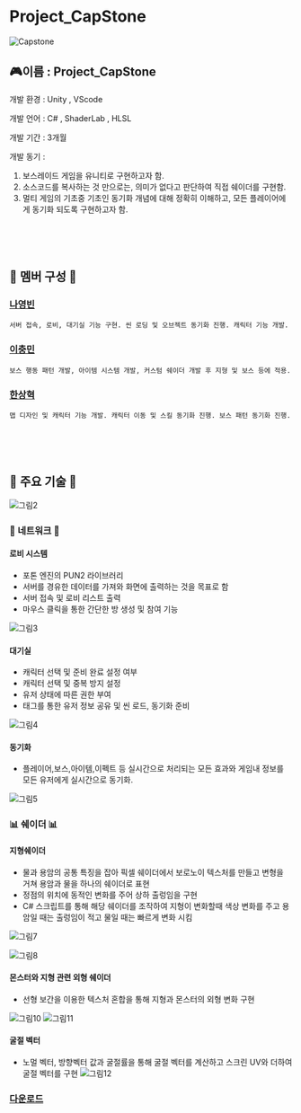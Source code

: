 # Project_CapStone
![Capstone](https://github.com/Joel970203/Project_CapStone/assets/121085543/d30ebcb6-4f28-4659-b33f-86cdded075a8)

## 🎮이름 : Project_CapStone

개발 환경 : Unity , VScode 
</br>

개발 언어 : C# , ShaderLab , HLSL
</br>


개발 기간 : 3개월 
</br>

개발 동기 : 
1. 보스레이드 게임을 유니티로 구현하고자 함.
2. 소스코드를 복사하는 것 만으로는, 의미가 없다고 판단하여 직접 쉐이더를 구현함.
3. 멀티 게임의 기초중 기초인 동기화 개념에 대해 정확히 이해하고, 모든 플레이어에게 동기화 되도록 구현하고자 함.


</br></br></br>

## 🥇 멤버 구성  🥇

  ### [나영빈](https://github.com/Rubbe1124)
    서버 접속, 로비, 대기실 기능 구현. 씬 로딩 및 오브젝트 동기화 진행. 캐릭터 기능 개발. 
  ### [이충민](https://github.com/1CM98)
    보스 행동 패턴 개발, 아이템 시스템 개발, 커스텀 쉐이더 개발 후 지형 및 보스 등에 적용.
  ### [한상혁](https://github.com/Joel970203)
    맵 디자인 및 캐릭터 기능 개발. 캐릭터 이동 및 스킬 동기화 진행. 보스 패턴 동기화 진행.
    


</br></br></br>


## 🔑 주요 기술 🔑 

![그림2](https://github.com/Joel970203/Project_CapStone/assets/121085543/8f3a74d7-3f27-4ea2-a542-628eb917fe74)


### 📲 네트워크 📲



#### 로비 시스템
- 포톤 엔진의 PUN2 라이브러리 </br>
- 서버를 경유한 데이터를 가져와 화면에 출력하는 것을 목표로 함 </br>
- 서버 접속 및 로비 리스트 출력 </br>
- 마우스 클릭을 통한 간단한 방 생성 및 참여 기능 </br>


![그림3](https://github.com/Joel970203/Project_CapStone/assets/121085543/3190fe76-8cdd-40ca-acd3-29e06ad60450)
#### 대기실
- 캐릭터 선택 및 준비 완료 설정 여부
- 캐릭터 선택 및 중복 방지 설정
- 유저 상태에 따른 권한 부여
- 태그를 통한 유저 정보 공유 및 씬 로드, 동기화 준비

![그림4](https://github.com/Joel970203/Project_CapStone/assets/121085543/c94494a7-d93c-4149-9193-060320273fe8)


#### 동기화
- 플레이어,보스,아이템,이펙트 등 실시간으로 처리되는 모든 효과와 게임내 정보를 모든 유저에게 실시간으로 동기화.


![그림5](https://github.com/Joel970203/Project_CapStone/assets/121085543/db9f1e70-e33c-4fb7-b6b3-f96cc6e3fddb)


### 📊 쉐이더 📊

#### 지형쉐이더 
- 물과 용암의 공통 특징을 잡아 픽셀 쉐이더에서 보로노이 텍스처를 만들고
변형을 거쳐 용암과 물을 하나의 쉐이더로 표현  
- 정점의 위치에 동적인 변화를 주어 상하 출렁임을 구현
- C# 스크립트를 통해 해당 쉐이더를 조작하여 지형이 변화할때 색상 변화를 주고
용암일 때는 출렁임이 적고 물일 때는 빠르게 변화 시킴

![그림7](https://github.com/Joel970203/Project_CapStone/assets/121085543/24ca078f-a33a-4f96-a04f-af81b652f31c)

![그림8](https://github.com/Joel970203/Project_CapStone/assets/121085543/c836e2a8-6d7f-4013-bb99-4872e369257f)

#### 몬스터와 지형 관련 외형 쉐이더
- 선형 보간을 이용한 텍스처 혼합을 통해 지형과 몬스터의 외형 변화 구현

![그림10](https://github.com/Joel970203/Project_CapStone/assets/121085543/6b4a4b12-5546-4945-861f-5dad6ae20816)
![그림11](https://github.com/Joel970203/Project_CapStone/assets/121085543/e3e78a33-7cec-4029-a2fa-53cb36377ec7)

#### 굴절 벡터
- 노멀 벡터, 방향벡터 값과 굴절률을 통해 굴절 벡터를 계산하고 스크린 UV와 더하여 굴절 벡터를 구현 
![그림12](https://github.com/Joel970203/Project_CapStone/assets/121085543/fb18524e-c63c-4e47-adde-1f86e530b104)




### [다운로드](https://drive.google.com/file/d/1U4N0lBKEQg9foPSrs2XTfklgrhIe98KN/view?usp=sharing)

